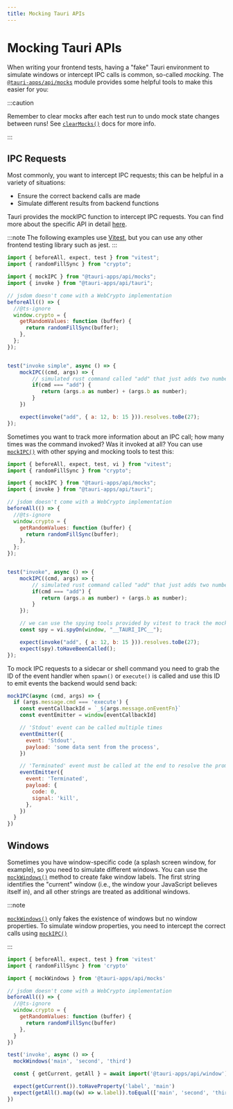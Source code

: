 ```yaml
---
title: Mocking Tauri APIs
---
```


# Mocking Tauri APIs

When writing your frontend tests, having a "fake" Tauri environment to simulate windows or intercept IPC calls is common, so-called _mocking_.
The [`@tauri-apps/api/mocks`] module provides some helpful tools to make this easier for you:

:::caution

Remember to clear mocks after each test run to undo mock state changes between runs! See [`clearMocks()`] docs for more info.

:::

## IPC Requests

Most commonly, you want to intercept IPC requests; this can be helpful in a variety of situations:

- Ensure the correct backend calls are made
- Simulate different results from backend functions

Tauri provides the mockIPC function to intercept IPC requests. You can find more about the specific API in detail [here][`mockipc()`].

:::note
The following examples use [Vitest], but you can use any other frontend testing library such as jest.
:::

```js
import { beforeAll, expect, test } from "vitest";
import { randomFillSync } from "crypto";

import { mockIPC } from "@tauri-apps/api/mocks";
import { invoke } from "@tauri-apps/api/tauri";

// jsdom doesn't come with a WebCrypto implementation
beforeAll(() => {
  //@ts-ignore
  window.crypto = {
    getRandomValues: function (buffer) {
      return randomFillSync(buffer);
    },
  };
});


test("invoke simple", async () => {
    mockIPC((cmd, args) => {
        // simulated rust command called "add" that just adds two numbers
        if(cmd === "add") {
           return (args.a as number) + (args.b as number);
        }
    })

    expect(invoke("add", { a: 12, b: 15 })).resolves.toBe(27);
});
```

Sometimes you want to track more information about an IPC call; how many times was the command invoked? Was it invoked at all?
You can use [`mockIPC()`] with other spying and mocking tools to test this:

```js
import { beforeAll, expect, test, vi } from "vitest";
import { randomFillSync } from "crypto";

import { mockIPC } from "@tauri-apps/api/mocks";
import { invoke } from "@tauri-apps/api/tauri";

// jsdom doesn't come with a WebCrypto implementation
beforeAll(() => {
  //@ts-ignore
  window.crypto = {
    getRandomValues: function (buffer) {
      return randomFillSync(buffer);
    },
  };
});


test("invoke", async () => {
    mockIPC((cmd, args) => {
        // simulated rust command called "add" that just adds two numbers
        if(cmd === "add") {
           return (args.a as number) + (args.b as number);
        }
    });

    // we can use the spying tools provided by vitest to track the mocked function
    const spy = vi.spyOn(window, "__TAURI_IPC__");

    expect(invoke("add", { a: 12, b: 15 })).resolves.toBe(27);
    expect(spy).toHaveBeenCalled();
});
```

To mock IPC requests to a sidecar or shell command you need to grab the ID of the event handler when `spawn()` or `execute()` is called and use this ID to emit events the backend would send back:

```js
mockIPC(async (cmd, args) => {
  if (args.message.cmd === 'execute') {
    const eventCallbackId = `_${args.message.onEventFn}`
    const eventEmitter = window[eventCallbackId]

    // 'Stdout' event can be called multiple times
    eventEmitter({
      event: 'Stdout',
      payload: 'some data sent from the process',
    })

    // 'Terminated' event must be called at the end to resolve the promise
    eventEmitter({
      event: 'Terminated',
      payload: {
        code: 0,
        signal: 'kill',
      },
    })
  }
})
```

## Windows

Sometimes you have window-specific code (a splash screen window, for example), so you need to simulate different windows.
You can use the [`mockWindows()`] method to create fake window labels. The first string identifies the "current" window (i.e., the window your JavaScript believes itself in), and all other strings are treated as additional windows.

:::note

[`mockWindows()`] only fakes the existence of windows but no window properties. To simulate window properties, you need to intercept the correct calls using [`mockIPC()`]

:::

```js
import { beforeAll, expect, test } from 'vitest'
import { randomFillSync } from 'crypto'

import { mockWindows } from '@tauri-apps/api/mocks'

// jsdom doesn't come with a WebCrypto implementation
beforeAll(() => {
  //@ts-ignore
  window.crypto = {
    getRandomValues: function (buffer) {
      return randomFillSync(buffer)
    },
  }
})

test('invoke', async () => {
  mockWindows('main', 'second', 'third')

  const { getCurrent, getAll } = await import('@tauri-apps/api/window')

  expect(getCurrent()).toHaveProperty('label', 'main')
  expect(getAll().map((w) => w.label)).toEqual(['main', 'second', 'third'])
})
```

[`@tauri-apps/api/mocks`]: ../../api/js/mocks.md
[`mockipc()`]: ../../api/js/mocks.md#mockipc
[`mockwindows()`]: ../../api/js/mocks.md#mockwindows
[`clearmocks()`]: ../../api/js/mocks.md#clearmocks
[vitest]: https://vitest.dev

